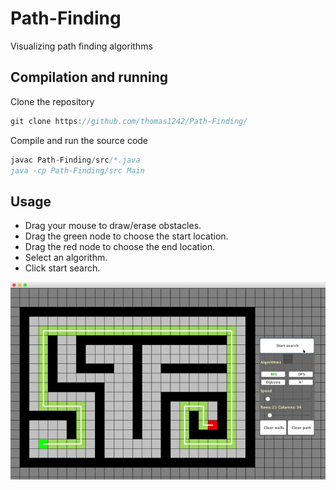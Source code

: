 # Path-Finding
<!--A tool for visualizing path finding algorithms-->
Visualizing path finding algorithms

## Compilation and running

Clone the repository
```javascript
git clone https://github.com/thomas1242/Path-Finding/
```

Compile and run the source code
```javascript 
javac Path-Finding/src/*.java
java -cp Path-Finding/src Main
```

## Usage

* Drag your mouse to draw/erase obstacles. <br>
* Drag the green node to choose the start location. <br>
* Drag the red node to choose the end location. <br>
* Select an algorithm.<br>
* Click start search.<br>


![DFS and BFS](/images/BFS_DFS.gif)




